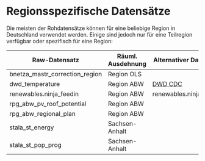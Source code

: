 # Regionsspezifische Datensätze

Die meisten der Rohdatensätze können für eine beliebige Region in Deutschland
verwendet werden. Einige sind jedoch nur für eine Teilregion verfügbar oder
spezifisch für eine Region:


| Raw-Datensatz                  | Räuml. Ausdehnung | Alternativer Datensatz                                      |
|--------------------------------|-------------------|-------------------------------------------------------------|
| bnetza_mastr_correction_region | Region OLS        |                                                             |
| dwd_temperature                | Region ABW        | [DWD CDC](https://opendata.dwd.de/climate_environment/CDC/) |
| renewables.ninja_feedin        | Region ABW        | renewables.ninja_feedin                                     |
| rpg_abw_pv_roof_potential      | Region ABW        |                                                             |
| rpg_abw_regional_plan          | Region ABW        |                                                             |
| stala_st_energy                | Sachsen-Anhalt    |                                                             |
| stala_st_pop_prog              | Sachsen-Anhalt    |                                                             |
